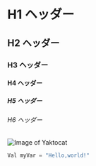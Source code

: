 # H1 ヘッダー
## H2 ヘッダー
### H3 ヘッダー
#### H4 ヘッダー
##### H5 ヘッダー
###### H6 ヘッダー
![Image of Yaktocat](https://octodex.github.com/images/yaktocat.png)
```Kotlin
Val myVar = "Hello,world!"
```
